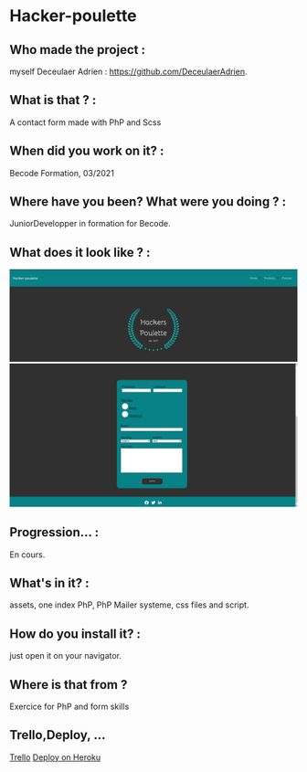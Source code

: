 # Hacker-poulette

## Who made the project :

myself Deceulaer Adrien : https://github.com/DeceulaerAdrien.

## What is that ? : 

A contact form made with PhP and Scss

## When did you work on it? : 

Becode Formation, 03/2021

## Where have you been? What were you doing ? : 

JuniorDevelopper in formation for Becode.

## What does it look like ? :
 ![](https://raw.githubusercontent.com/DeceulaerAdrien/hackers-poulette/main/assets/image/capture%20header%20poulette.png)
 ![](https://raw.githubusercontent.com/DeceulaerAdrien/hackers-poulette/main/assets/image/capture%20main%20poulette.png) 
## Progression… :

En cours.

## What's in it? :

assets,
one index PhP, 
PhP Mailer systeme,
css files and script.

## How do you install it? :

just open it on your navigator.

## Where is that from ?

Exercice for PhP and form skills

## Trello,Deploy, ... 

[Trello](https://trello.com/b/c6lRb3Cu/hacker-poulette)
[Deploy on Heroku](https://still-fortress-60721.herokuapp.com/index.php)

